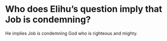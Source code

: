# Who does Elihu’s question imply that Job is condemning?

He implies Job is condemning God who is righteous and mighty.
